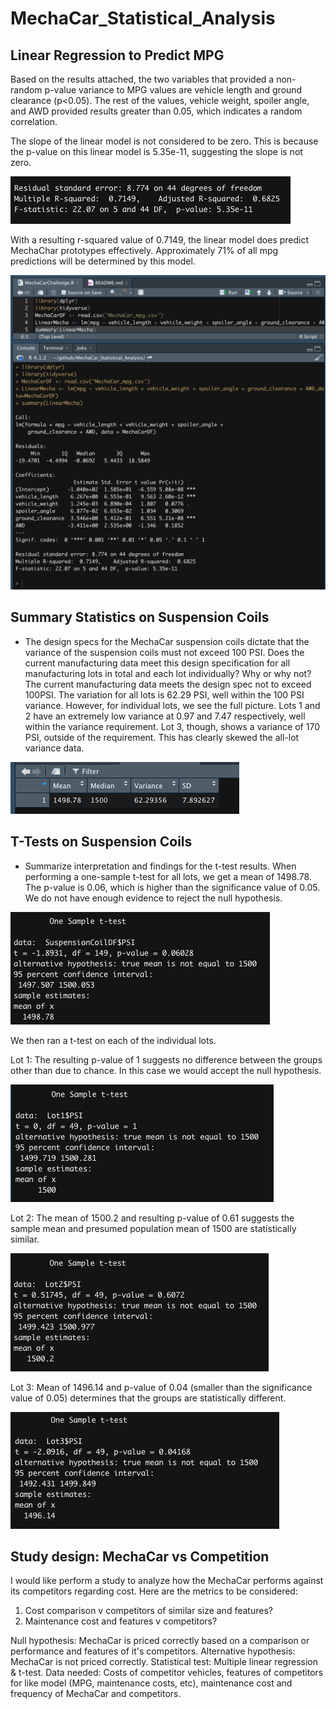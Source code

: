 # MechaCar_Statistical_Analysis

## Linear Regression to Predict MPG
Based on the results attached, the two variables that provided a non-random p-value variance to MPG values are vehicle length and ground clearance (p<0.05). The rest of the values, vehicle weight, spoiler angle, and AWD provided results greater than 0.05, which indicates a random correlation. 

The slope of the linear model is not considered to be zero. This is because the p-value on this linear model is 5.35e-11, suggesting the slope is not zero. 

<img src="supporting documents/P-and-Rsq-Value.png">

With a resulting r-squared value of 0.7149, the linear model does predict MechaChar prototypes effectively. Approximately 71% of all mpg predictions will be determined by this model.  

<img src = "supporting documents/D1-Statistical-Summary.png">

## Summary Statistics on Suspension Coils
- The design specs for the MechaCar suspension coils dictate that the variance of the suspension coils must not exceed 100 PSI. Does the current manufacturing data meet this design specification for all manufacturing lots in total and each lot individually? Why or why not?
The current manufacturing data meets the design spec not to exceed 100PSI. The variation for all lots is 62.29 PSI, well within the 100 PSI variance. 
However, for individual lots, we see the full picture. Lots 1 and 2 have an extremely low variance at 0.97 and 7.47 respectively, well within the variance requirement. Lot 3, though, shows a variance of 170 PSI, outside of the requirement. This has clearly skewed the all-lot variance data. 

<img src = "supporting documents/summary.png">

## T-Tests on Suspension Coils
- Summarize interpretation and findings for the t-test results. 
When performing a one-sample t-test for all lots, we get a mean of 1498.78. The p-value is 0.06, which is higher than the significance value of 0.05. We do not have enough evidence to reject the null hypothesis.

<img src = "supporting documents/D3 t-test-result.png">

We then ran a t-test on each of the individual lots. 

Lot 1: 
The resulting p-value of 1 suggests no difference between the groups other than due to chance. In this case we would accept the null hypothesis.

<img src="supporting documents/Lot1 PSI Subset .png">

Lot 2: 
The mean of 1500.2 and resulting p-value of 0.61 suggests the sample mean and presumed population mean of 1500 are statistically similar.

<img src="supporting documents/Lot2 PSI Subset.png">

Lot 3: 
Mean of 1496.14 and p-value of 0.04 (smaller than the significance value of 0.05) determines that the groups are statistically different.

<img src="supporting documents/Lot3 PSI Subset.png">

## Study design: MechaCar vs Competition
I would like perform a study to analyze how the MechaCar performs against its competitors regarding cost. Here are the metrics to be considered:

1. Cost comparison v competitors of similar size and features?
2. Maintenance cost and features v competitors?
  
  Null hypothesis: MechaCar is priced correctly based on a  comparison or performance and features of it's competitors.
  Alternative hypothesis: MechaCar is not priced correctly. 
  Statistical test: Multiple linear regression & t-test.
  Data needed: Costs of competitor vehicles, features of competitors for like model (MPG, maintenance costs, etc), maintenance cost and frequency of MechaCar and competitors.
  


